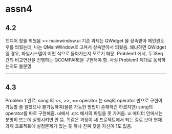# assn4
4.2
-
드디어 창을 띄웠음 >> mainwindow.ui
기존 과제는 QWidget 을 상속받아 메인윈도우를 띄웠는데, 나는 QMainWindow로 고쳐서 상속받아서 띄웠음.
왜냐하면 QWidget일 경우, 파일시스템이 어떤 식으로 돌아가는지 모르기 때문.
Problem1 에서, 두 ISeq 간의 비교연산을 진행하는 QCOMPARE을 구현해야 함.
사실 Problem1 제대로 동작하는지도 불분명.

-----

4.3
-
Problem 1 완료; song 의 <<, >>, == operator 는 seq의 operator 만으로 구현이 가능할 줄 알았으나 불가능하여(물론 가능한 방법이 존재하긴 하겠지만) song의 operator를 따로 구현해줌.
ui에서 .qrc 에서의 파일을 못 가져옴. ui 에디터 안에서는 분명히 뜨는데 실행시키면 안 뜸. 똑같은 과정이 새 프로젝트에서 되는 걸로 보아 현재 과제 프로젝트에 설정문제가 있는 듯 하나 진짜 찾을 자신이 1도 없음.
